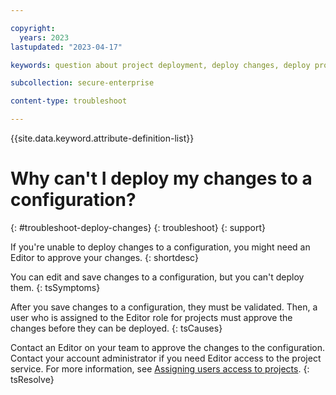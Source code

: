 ```yaml
---

copyright:
  years: 2023
lastupdated: "2023-04-17"

keywords: question about project deployment, deploy changes, deploy project

subcollection: secure-enterprise

content-type: troubleshoot

---
```


{{site.data.keyword.attribute-definition-list}}

# Why can't I deploy my changes to a configuration?
{: #troubleshoot-deploy-changes}
{: troubleshoot}
{: support}

If you're unable to deploy changes to a configuration, you might need an Editor to approve your changes.
{: shortdesc}

You can edit and save changes to a configuration, but you can't deploy them.
{: tsSymptoms}

After you save changes to a configuration, they must be validated. Then, a user who is assigned to the Editor role for projects must approve the changes before they can be deployed.
{: tsCauses}

Contact an Editor on your team to approve the changes to the configuration. Contact your account administrator if you need Editor access to the project service. For more information, see [Assigning users access to projects](/docs/secure-enterprise?topic=secure-enterprise-access-project).
{: tsResolve}
